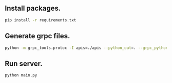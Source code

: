 ## Install packages.
```bash
pip install -r requirements.txt
```

## Generate grpc files.
```bash
python -m grpc_tools.protoc -I apis=./apis --python_out=. --grpc_python_out=. ./apis/apis_rs.proto
```

## Run server.
```bash
python main.py
```
